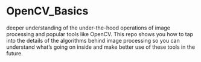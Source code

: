 # OpenCV_Basics
deeper understanding of the under-the-hood operations of image processing and popular tools like OpenCV. This repo shows you how to tap into the details of the algorithms behind image processing so you can understand what’s going on inside and make better use of these tools in the future.
